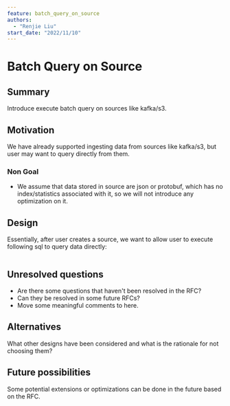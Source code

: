 ```yaml
---
feature: batch_query_on_source
authors:
  - "Renjie Liu"
start_date: "2022/11/10"
---
```


# Batch Query on Source

## Summary

Introduce execute batch query on sources like kafka/s3.

## Motivation

We have already supported ingesting data from sources like kafka/s3, but user may want to query directly from them.

### Non Goal

* We assume that data stored in source are json or protobuf, which has no index/statistics associated with it, so we will not introduce any optimization on it.

## Design

Essentially, after user creates a source, we want to allow user to execute following sql to query data directly:

```sql

```

## Unresolved questions

* Are there some questions that haven't been resolved in the RFC?
* Can they be resolved in some future RFCs?
* Move some meaningful comments to here.

## Alternatives

What other designs have been considered and what is the rationale for not choosing them?

## Future possibilities

Some potential extensions or optimizations can be done in the future based on the RFC.
